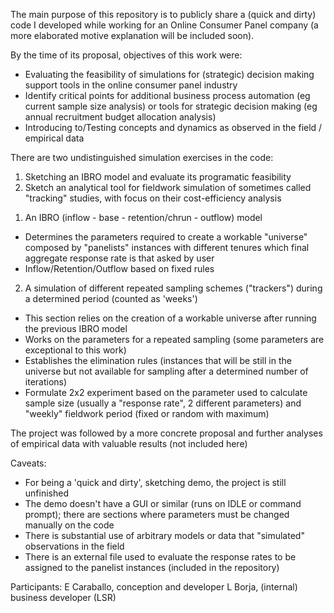 The main purpose of this repository is to publicly share a (quick and dirty) code I developed while working for an Online Consumer Panel company (a more elaborated motive explanation will be included soon).

By the time of its proposal, objectives of this work were:
- Evaluating the feasibility of simulations for (strategic) decision making support tools in the online consumer panel industry
- Identify critical points for additional business process automation (eg current sample size analysis) or tools for strategic decision making (eg annual recruitment budget allocation analysis) 
- Introducing to/Testing concepts and dynamics as observed in the field / empirical data

There are two undistinguished simulation exercises in the code:
1. Sketching an IBRO model and evaluate its programatic feasibility
2. Sketch an analytical tool for fieldwork simulation of sometimes called "tracking" studies, with focus on their cost-efficiency analysis

1) An IBRO (inflow - base - retention/chrun - outflow) model
- Determines the parameters required to create a workable "universe" composed by "panelists" instances with different tenures which final aggregate response rate is that asked by user
- Inflow/Retention/Outflow based on fixed rules

2) A simulation of different repeated sampling schemes ("trackers") during a determined period (counted as 'weeks')
- This section relies on the creation of a workable universe after running the previous IBRO model
- Works on the parameters for a repeated sampling (some parameters are exceptional to this work)
- Establishes the elimination rules (instances that will be still in the universe but not available for sampling after a determined number of iterations)
- Formulate 2x2 experiment based on the parameter used to calculate sample size (usually a "response rate", 2 different parameters) and "weekly" fieldwork period (fixed or random with maximum)

The project was followed by a more concrete proposal and further analyses of empirical data with valuable results (not included here)

Caveats:
- For being a 'quick and dirty', sketching demo, the project is still unfinished
- The demo doesn't have a GUI or similar (runs on IDLE or command prompt); there are sections where parameters must be changed manually on the code
- There is substantial use of arbitrary models or data that "simulated" observations in the field
- There is an external file used to evaluate the response rates to be assigned to the panelist instances (included in the repository)

Participants:
E Caraballo, conception and developer
L Borja, (internal) business developer (LSR)
